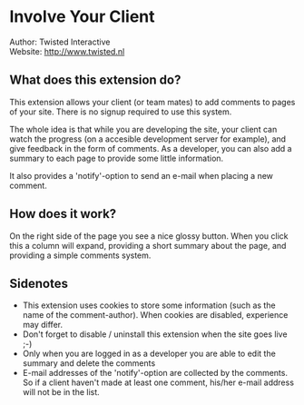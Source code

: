 # Involve Your Client #

Author: Twisted Interactive  
Website: http://www.twisted.nl

## What does this extension do? ##

This extension allows your client (or team mates) to add comments to pages of your site. There is no signup required to use this system.

The whole idea is that while you are developing the site, your client can watch the progress (on a accesible development server for example),
and give feedback in the form of comments. As a developer, you can also add a summary to each page to provide some little information.

It also provides a 'notify'-option to send an e-mail when placing a new comment.

## How does it work? ##

On the right side of the page you see a nice glossy button. When you click this a column will expand, providing a short summary about the page,
and providing a simple comments system.

## Sidenotes ##

- This extension uses cookies to store some information (such as the name of the comment-author). When cookies are disabled, experience may differ.
- Don't forget to disable / uninstall this extension when the site goes live ;-)
- Only when you are logged in as a developer you are able to edit the summary and delete the comments
- E-mail addresses of the 'notify'-option are collected by the comments. So if a client haven't made at least one comment, his/her e-mail address will not be in the list.

